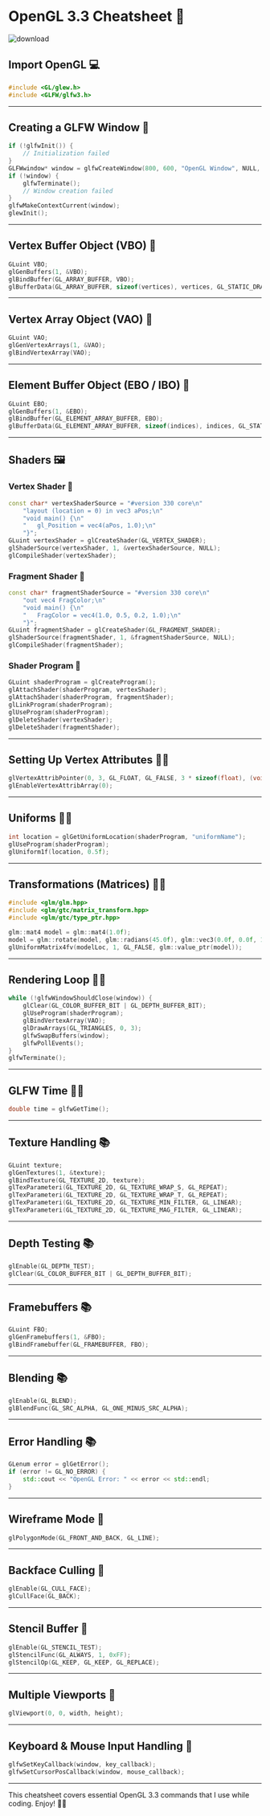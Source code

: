 # OpenGL 3.3 Cheatsheet 🔖 

![download](https://github.com/user-attachments/assets/0487a477-5ba0-432a-8a2e-fe55a13d1903)

## Import OpenGL 💻

```cpp
#include <GL/glew.h>
#include <GLFW/glfw3.h>
```

---

## Creating a GLFW Window 👾

```cpp
if (!glfwInit()) {
    // Initialization failed
}
GLFWwindow* window = glfwCreateWindow(800, 600, "OpenGL Window", NULL, NULL);
if (!window) {
    glfwTerminate();
    // Window creation failed
}
glfwMakeContextCurrent(window);
glewInit();
```

---

## Vertex Buffer Object (VBO) 👾

```cpp
GLuint VBO;
glGenBuffers(1, &VBO);
glBindBuffer(GL_ARRAY_BUFFER, VBO);
glBufferData(GL_ARRAY_BUFFER, sizeof(vertices), vertices, GL_STATIC_DRAW);
```

---

## Vertex Array Object (VAO) 👾

```cpp
GLuint VAO;
glGenVertexArrays(1, &VAO);
glBindVertexArray(VAO);
```

---

## Element Buffer Object (EBO / IBO) 👾

```cpp
GLuint EBO;
glGenBuffers(1, &EBO);
glBindBuffer(GL_ELEMENT_ARRAY_BUFFER, EBO);
glBufferData(GL_ELEMENT_ARRAY_BUFFER, sizeof(indices), indices, GL_STATIC_DRAW);
```

---

## Shaders 🖼️

### Vertex Shader 🎨

```cpp
const char* vertexShaderSource = "#version 330 core\n"
    "layout (location = 0) in vec3 aPos;\n"
    "void main() {\n"
    "   gl_Position = vec4(aPos, 1.0);\n"
    "}";
GLuint vertexShader = glCreateShader(GL_VERTEX_SHADER);
glShaderSource(vertexShader, 1, &vertexShaderSource, NULL);
glCompileShader(vertexShader);
```

### Fragment Shader 🎨

```cpp
const char* fragmentShaderSource = "#version 330 core\n"
    "out vec4 FragColor;\n"
    "void main() {\n"
    "   FragColor = vec4(1.0, 0.5, 0.2, 1.0);\n"
    "}";
GLuint fragmentShader = glCreateShader(GL_FRAGMENT_SHADER);
glShaderSource(fragmentShader, 1, &fragmentShaderSource, NULL);
glCompileShader(fragmentShader);
```

### Shader Program 🎨

```cpp
GLuint shaderProgram = glCreateProgram();
glAttachShader(shaderProgram, vertexShader);
glAttachShader(shaderProgram, fragmentShader);
glLinkProgram(shaderProgram);
glUseProgram(shaderProgram);
glDeleteShader(vertexShader);
glDeleteShader(fragmentShader);
```

---

## Setting Up Vertex Attributes 👨‍💻

```cpp
glVertexAttribPointer(0, 3, GL_FLOAT, GL_FALSE, 3 * sizeof(float), (void*)0);
glEnableVertexAttribArray(0);
```

---

## Uniforms 👨‍💻

```cpp
int location = glGetUniformLocation(shaderProgram, "uniformName");
glUseProgram(shaderProgram);
glUniform1f(location, 0.5f);
```

---

## Transformations (Matrices) 👨‍💻

```cpp
#include <glm/glm.hpp>
#include <glm/gtc/matrix_transform.hpp>
#include <glm/gtc/type_ptr.hpp>

glm::mat4 model = glm::mat4(1.0f);
model = glm::rotate(model, glm::radians(45.0f), glm::vec3(0.0f, 0.0f, 1.0f));
glUniformMatrix4fv(modelLoc, 1, GL_FALSE, glm::value_ptr(model));
```

---

## Rendering Loop 👨‍💻

```cpp
while (!glfwWindowShouldClose(window)) {
    glClear(GL_COLOR_BUFFER_BIT | GL_DEPTH_BUFFER_BIT);
    glUseProgram(shaderProgram);
    glBindVertexArray(VAO);
    glDrawArrays(GL_TRIANGLES, 0, 3);
    glfwSwapBuffers(window);
    glfwPollEvents();
}
glfwTerminate();
```

---

## GLFW Time 👨‍💻

```cpp
double time = glfwGetTime();
```

---

## Texture Handling 📚

```cpp
GLuint texture;
glGenTextures(1, &texture);
glBindTexture(GL_TEXTURE_2D, texture);
glTexParameteri(GL_TEXTURE_2D, GL_TEXTURE_WRAP_S, GL_REPEAT);
glTexParameteri(GL_TEXTURE_2D, GL_TEXTURE_WRAP_T, GL_REPEAT);
glTexParameteri(GL_TEXTURE_2D, GL_TEXTURE_MIN_FILTER, GL_LINEAR);
glTexParameteri(GL_TEXTURE_2D, GL_TEXTURE_MAG_FILTER, GL_LINEAR);
```

---

## Depth Testing 📚

```cpp
glEnable(GL_DEPTH_TEST);
glClear(GL_COLOR_BUFFER_BIT | GL_DEPTH_BUFFER_BIT);
```

---

## Framebuffers 📚

```cpp
GLuint FBO;
glGenFramebuffers(1, &FBO);
glBindFramebuffer(GL_FRAMEBUFFER, FBO);
```

---

## Blending 📚
 
```cpp
glEnable(GL_BLEND);
glBlendFunc(GL_SRC_ALPHA, GL_ONE_MINUS_SRC_ALPHA);
```

---

## Error Handling 📚
 
```cpp
GLenum error = glGetError();
if (error != GL_NO_ERROR) {
    std::cout << "OpenGL Error: " << error << std::endl;
}
```

---

## Wireframe Mode 🛜

```cpp
glPolygonMode(GL_FRONT_AND_BACK, GL_LINE);
```

---

## Backface Culling 🛜

```cpp
glEnable(GL_CULL_FACE);
glCullFace(GL_BACK);
```

---

## Stencil Buffer 🛜

```cpp
glEnable(GL_STENCIL_TEST);
glStencilFunc(GL_ALWAYS, 1, 0xFF);
glStencilOp(GL_KEEP, GL_KEEP, GL_REPLACE);
```

---

## Multiple Viewports 🎨

```cpp
glViewport(0, 0, width, height);
```

---

## Keyboard & Mouse Input Handling 👾

```cpp
glfwSetKeyCallback(window, key_callback);
glfwSetCursorPosCallback(window, mouse_callback);
```

---

This cheatsheet covers essential OpenGL 3.3 commands that I use while coding. Enjoy! 👨‍💻

